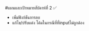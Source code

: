 #แผนและเป้าหมายสัปดาห์ที่ 2 ✅

- เพิ่มฟังก์ชันการลบ
- แก้ไข/ปรับแต่ง โค้ดในกรณีที่ที่inputไม่ถูกด้อง
